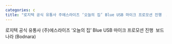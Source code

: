 ```yaml
---
categories: c
title: "로지텍 공식 유통사 주에스라이즈 ‘오늘의 집’ Blue USB 마이크 프로모션 진행  보드나라 Bodnara"
---
```

로지텍 공식 유통사 (주)에스라이즈 ‘오늘의 집’ Blue USB 마이크 프로모션 진행&nbsp;&nbsp;보드나라 (Bodnara)